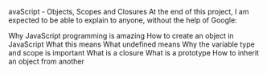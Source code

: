 avaScript - Objects, Scopes and Closures
At the end of this project, I am expected to be able to explain to anyone, without the help of Google:

Why JavaScript programming is amazing
How to create an object in JavaScript
What this means
What undefined means
Why the variable type and scope is important
What is a closure
What is a prototype
How to inherit an object from another

